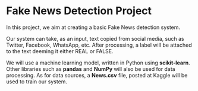 # Fake News Detection Project

In this project, we aim at creating a basic Fake News detection system.

Our system can take, as an input, text copied from social media, such as Twitter, Facebook, WhatsApp, etc. After processing, a label will be attached to the text deeming it either REAL or FALSE.

We will use a machine learning model, written in Python using **scikit-learn**. Other libraries such as **pandas** and **NumPy** will also be used for data processing. As for data sources, a **News.csv** file, posted at Kaggle will be used to train our system.
